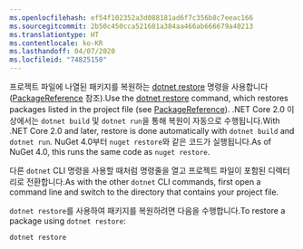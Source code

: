 ```yaml
---
ms.openlocfilehash: ef54f102352a3d088181ad6f7c356b8c7eeac166
ms.sourcegitcommit: 2b50c450cca521681a384aa466ab666679a40213
ms.translationtype: HT
ms.contentlocale: ko-KR
ms.lasthandoff: 04/07/2020
ms.locfileid: "74825150"
---
```

<span data-ttu-id="17ee2-101">프로젝트 파일에 나열된 패키지를 복원하는 [dotnet restore](/dotnet/core/tools/dotnet-restore?tabs=netcore2x) 명령을 사용합니다([PackageReference](../../consume-packages/package-references-in-project-files.md) 참조).</span><span class="sxs-lookup"><span data-stu-id="17ee2-101">Use the [dotnet restore](/dotnet/core/tools/dotnet-restore?tabs=netcore2x) command, which restores packages listed in the project file (see [PackageReference](../../consume-packages/package-references-in-project-files.md)).</span></span> <span data-ttu-id="17ee2-102">.NET Core 2.0 이상에서는 `dotnet build` 및 `dotnet run`을 통해 복원이 자동으로 수행됩니다.</span><span class="sxs-lookup"><span data-stu-id="17ee2-102">With .NET Core 2.0 and later, restore is done automatically with `dotnet build` and `dotnet run`.</span></span> <span data-ttu-id="17ee2-103">NuGet 4.0부터 `nuget restore`와 같은 코드가 실행됩니다.</span><span class="sxs-lookup"><span data-stu-id="17ee2-103">As of NuGet 4.0, this runs the same code as `nuget restore`.</span></span>

<span data-ttu-id="17ee2-104">다른 `dotnet` CLI 명령을 사용할 때처럼 명령줄을 열고 프로젝트 파일이 포함된 디렉터리로 전환합니다.</span><span class="sxs-lookup"><span data-stu-id="17ee2-104">As with the other `dotnet` CLI commands, first open a command line and switch to the directory that contains your project file.</span></span>

<span data-ttu-id="17ee2-105">`dotnet restore`를 사용하여 패키지를 복원하려면 다음을 수행합니다.</span><span class="sxs-lookup"><span data-stu-id="17ee2-105">To restore a package using `dotnet restore`:</span></span>

```dotnetcli
dotnet restore 
```